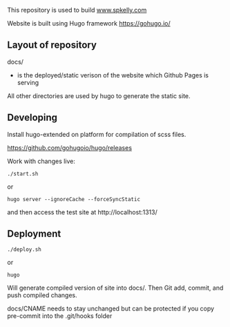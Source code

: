 This repository is used to build www.spkelly.com

Website is built using Hugo framework https://gohugo.io/

## Layout of repository

docs/
 - is the deployed/static verison of the website which Github Pages is serving

All other directories are used by hugo to generate the static site.

## Developing

Install hugo-extended on platform for compilation of scss files.

https://github.com/gohugoio/hugo/releases

Work with changes live:

```
./start.sh
```
or
```
hugo server --ignoreCache --forceSyncStatic
```
  
and then access the test site at http://localhost:1313/

## Deployment

```
./deploy.sh
```
or
```
hugo
```

Will generate compiled version of site into docs/. Then Git add, commit, and push compiled changes.

docs/CNAME needs to stay unchanged but can be protected if you copy pre-commit into the .git/hooks folder